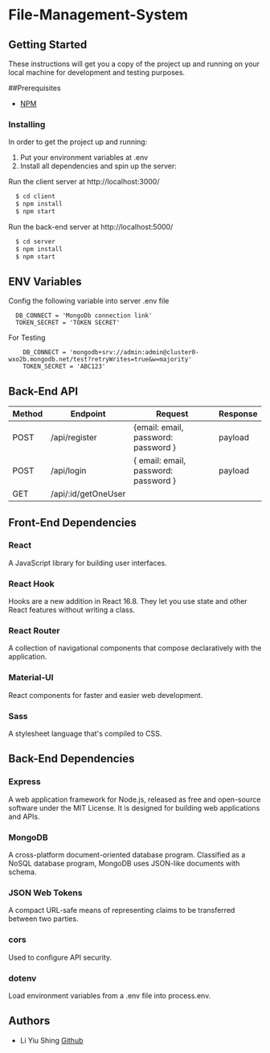 # File-Management-System

## Getting Started
These instructions will get you a copy of the project up and running on your local machine for development and testing purposes.

##Prerequisites
* [NPM](https://www.npmjs.com/get-npm)

### Installing
In order to get the project up and running:

1. Put your environment variables at .env
2. Install all dependencies and spin up the server: 
  
Run the client server at http://localhost:3000/
  ``` javascript
    $ cd client
    $ npm install 
    $ npm start
  ```

Run the back-end server at http://localhost:5000/
  ``` javascript
    $ cd server
    $ npm install 
    $ npm start
  ```

## ENV Variables
Config the following variable into server .env file
  ```
    DB_CONNECT = 'MongoDb connection link'
    TOKEN_SECRET = 'TOKEN SECRET'
  ```

For Testing
```
    DB_CONNECT = 'mongodb+srv://admin:admin@cluster0-wxo2b.mongodb.net/test?retryWrites=true&w=majority'
    TOKEN_SECRET = 'ABC123'
```


## Back-End API
| Method | Endpoint | Request | Response |
| ------ | ------ | ----- | ------- |
| POST   | /api/register | {email: email, password: password } | payload |
| POST   | /api/login | { email: email, password: password }| payload |
| GET   | /api/:id/getOneUser | | |


## Front-End Dependencies

### React
A JavaScript library for building user interfaces.

### React Hook
Hooks are a new addition in React 16.8. They let you use state and other React features without writing a class.

### React Router
A collection of navigational components that compose declaratively with the application.

### Material-UI
React components for faster and easier web development.

### Sass
A stylesheet language that's compiled to CSS.

## Back-End Dependencies

### Express
A web application framework for Node.js, released as free and open-source software under the MIT License. It is designed for building web applications and APIs.

### MongoDB
A cross-platform document-oriented database program. Classified as a NoSQL database program, MongoDB uses JSON-like documents with schema.

### JSON Web Tokens
A compact URL-safe means of representing claims to be transferred between two parties. 

### cors
Used to configure API security.

### dotenv
Load environment variables from a .env file into process.env.

## Authors
* Li Yiu Shing [Github](https://github.com/LiYiuShing)